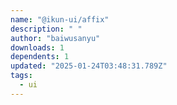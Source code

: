 ```yaml
---
name: "@ikun-ui/affix"
description: " "
author: "baiwusanyu"
downloads: 1
dependents: 1
updated: "2025-01-24T03:48:31.789Z"
tags: 
  - ui
---
```

